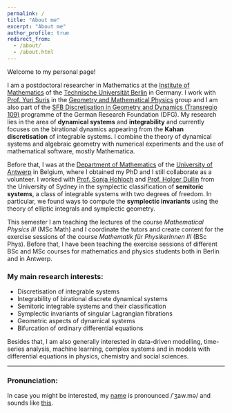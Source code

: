 ```yaml
---
permalink: /
title: "About me"
excerpt: "About me"
author_profile: true
redirect_from:
  - /about/
  - /about.html
---
```






Welcome to my personal page!

I am a postdoctoral researcher in Mathematics at the [Institute of Mathematics](https://www.math.tu-berlin.de/menue/home/parameter/en/) of the [Technische Universität Berlin](https://www.tu.berlin/en/) in Germany. I work with [Prof. Yuri Suris](http://page.math.tu-berlin.de/~suris/) in the [Geometry and Mathematical Physics](https://www.math.tu-berlin.de/arbeitsgruppen/ag_geometrie_und_mathematische_physik/geometrie_und_mathematische_physik/parameter/en/) group and I am also part of the [SFB Discretisation in Geometry and Dynamics (Transregio 109)](https://www.discretization.de/) programme of the German Research Foundation (DFG). My research lies in the area of **dynamical systems** and **integrability** and currently focuses on the birational dynamics appearing from the **Kahan discretisation** of integrable systems. I combine the theory of dynamical systems and algebraic geometry with numerical experiments and the use of mathematical software, mostly Mathematica.

Before that, I was at the [Department of Mathematics](https://www.uantwerpen.be/en/departments/mathematics/) of the [University of Antwerp](https://www.uantwerpen.be/en/) in Belgium, where I obtained my PhD and I still collaborate as a volunteer. I worked with [Prof. Sonja Hohloch](https://www.uantwerpen.be/en/staff/sonja-hohloch/) and [Prof. Holger Dullin](https://www.maths.usyd.edu.au/u/dullin/) from the University of Sydney in the symplectic classification of **semitoric systems**, a class of integrable systems with two degrees of freedom. In particular, we found ways to compute the **symplectic invariants** using the theory of elliptic integrals and symplectic geometry.

This semester I am teaching the lectures of the course *Mathematical Physics III* (MSc Math) and I coordinate the tutors and create content for the exercise sessions of the course *Mathematik für PhysikerInnen III* (BSc Phys). Before that, I have been teaching the exercise sessions of different BSc and MSc courses for mathematics and physics students both in Berlin and in Antwerp.

### My main research interests:

* Discretisation of integrable systems
* Integrability of birational discrete dynamical systems
* Semitoric integrable systems and their classification
* Symplectic invariants of singular Lagrangian fibrations
* Geometric aspects of dynamical systems
* Bifurcation of ordinary differential equations

Besides that, I am also generally interested in data-driven modelling, time-series analysis, machine learning, complex systems and in models with differential equations in physics, chemistry and social sciences.

---

### Pronunciation:

In case you might be interested, my [name](https://en.wiktionary.org/wiki/Jaume) is pronounced /ˈʒaw.mə/ and sounds like [this](https://www.howtopronounce.com/catalan/jaume).
